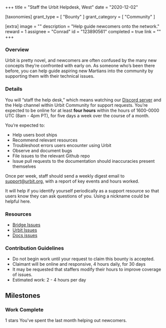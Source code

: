 +++
title = "Staff the Urbit Helpdesk, West"
date = "2020-12-02"

[taxonomies]
grant_type = [ "Bounty" ]
grant_category = [ "Community" ]

[extra]
image = ""
description = "Help guide newcomers onto the network."
reward = 1
assignee = "Conrad"
id = "123890561"
completed = true
link = ""
+++

### Overview

Urbit is pretty novel, and newcomers are often confused by the many new concepts they’re confronted with early on. As someone who’s been there before, you can help guide aspiring new Martians into the community by supporting them with their technical issues.

### Details

You will “staff the help desk,” which means watching our [Discord server](https://discord.gg/Mae2bk7) and the Help channel within Urbit Community for support requests. You’re expected to be online for at least **four hours** within the hours of 1600-0000 UTC (8am - 4pm PT), for five days a week over the course of a month.

You’re expected to:

- Help users boot ships
- Recommend relevant resources
- Troubleshoot errors users encounter using Urbit
- Observe and document bugs
- File issues to the relevant Github repo
- Issue pull requests to the documentation should inaccuracies present themselves

Once per week, staff should send a weekly digest email to support@urbit.org, with a report of key events and hours worked.

It will help if you identify yourself periodically as a support resource so that users know they can ask questions of you. Using a nickname could be helpful here.

### Resources

- [Bridge Issues](https://github.com/urbit/bridge/issues)
- [Urbit Issues](https://github.com/urbit/urbit/issues)
- [Docs issues](https://github.com/urbit/docs)

### Contribution Guidelines

- Do not begin work until your request to claim this bounty is accepted.
- Claimant will be online and responsive, 4 hours daily, for 30 days
- It may be requested that staffers modify their hours to improve coverage of issues.
- Estimated work: 2 - 4 hours per day

## Milestones

### Work Complete

1 stars
You've spent the last month helping out newcomers.

